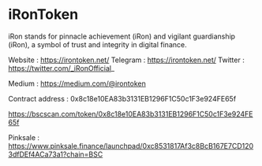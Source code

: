 # iRonToken
 iRon stands for pinnacle achievement (iRon) and vigilant guardianship (iRon), a symbol of trust and integrity in digital finance.

Website : https://irontoken.net/
Telegram : https://irontoken.net/
Twitter : https://twitter.com/_iRonOfficial_


Medium : https://medium.com/@irontoken

Contract address : 0x8c18e10EA83b3131EB1296F1C50c1F3e924FE65f

https://bscscan.com/token/0x8c18e10EA83b3131EB1296F1C50c1F3e924FE65f

Pinksale : https://www.pinksale.finance/launchpad/0xc8531817Af3c8BcB167E7CD1203dfDEf4ACa73a1?chain=BSC


